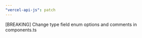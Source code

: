 ```yaml
---
"vercel-api-js": patch
---
```


[BREAKING] Change type field enum options and comments in components.ts